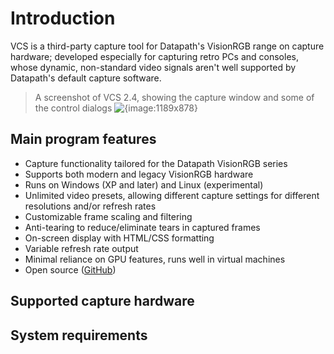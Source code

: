 # Introduction

VCS is a third-party capture tool for Datapath's VisionRGB range on capture hardware; developed especially for capturing retro PCs and consoles, whose dynamic, non-standard video signals aren't well supported by Datapath's default capture software.

> A screenshot of VCS 2.4, showing the capture window and some of the control dialogs
![{image:1189x878}](https://www.tarpeeksihyvaesoft.com/soft/img/vcs/vcs-2.4-with-dialogs.png)

## Main program features

- Capture functionality tailored for the Datapath VisionRGB series
- Supports both modern and legacy VisionRGB hardware
- Runs on Windows (XP and later) and Linux (experimental)
- Unlimited video presets, allowing different capture settings for different resolutions and/or refresh rates
- Customizable frame scaling and filtering
- Anti-tearing to reduce/eliminate tears in captured frames
- On-screen display with HTML/CSS formatting
- Variable refresh rate output
- Minimal reliance on GPU features, runs well in virtual machines
- Open source ([GitHub](https://github.com/leikareipa/vcs))

## Supported capture hardware

<dokki-table headerless>
    <template #table>
        <tr>
            <th>Vendor</th>
            <th>Model</th>
        </tr>
        <tr>
            <td>Datapath</td>
            <td>VisionRGB-PRO1/PRO2</td>
        </tr>
        <tr>
            <td>Datapath</td>
            <td>VisionRGB-E1/E2</td>
        </tr>
        <tr>
            <td>Datapath</td>
            <td>VisionRGB-E1S/E2S</td>
        </tr>
        <tr>
            <td>Datapath</td>
            <td>VisionRGB-X2</td>
        </tr>
    </template>
</dokki-table>

## System requirements

<dokki-table headerless>
    <template #table>
        <tr>
            <th>OS</th>
            <td class="with-inline-table">
                <dokki-table>
                    <template #table>
                        <tr>
                            <th>Platform</th>
                            <th>Required version</th>
                        </tr>
                        <tr>
                            <td>Windows</td>
                            <td>XP or later</td>
                        </tr>
                        <tr>
                            <td>Linux</td>
                            <td>Kernel 5</td>
                        </tr>
                    </template>
                </dokki-table>
            </td>
        </tr>
        <tr>
            <th>CPU</th>
            <td class="with-inline-table">
                <dokki-table>
                    <template #table>
                        <tr>
                            <th>Capture resolution</th>
                            <th>Required performance level<sup>*</sup></th>
                        </tr>
                        <tr>
                            <td>VGA</td>
                            <td>Intel Sandy Bridge</td>
                        </tr>
                        <tr>
                            <td>1080p, 30 FPS</td>
                            <td>Intel Haswell</td>
                        </tr>
                        <tr>
                            <td>1080p, 60 FPS</td>
                            <td>Intel Coffee Lake</td>
                        </tr>
                        <tr>
                            <td colspan="2">
                                <sup>*</sup>Estimated.
                            </td>
                        </tr>
                    </template>
                </dokki-table>
            </td>
        </tr>
        <tr>
            <th>GPU</th>
            <td>
                For hardware rendering (optional), an OpenGL 1.2-compatible video card
            </td>
        </tr>
        <tr>
            <th>RAM</th>
            <td>1 GB</td>
        </tr>
        <tr>
            <th>Other</th>
            <td>
                <ul>
                    <li>The Datapath capture card driver must be installed</li>
                    <li>On Linux, the legacy OpenCV 3.2.0 library must be installed</li>
                </ul>
            </td>
        </tr>
    </template>
</dokki-table>

